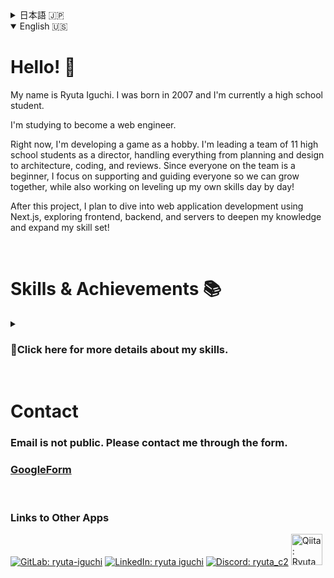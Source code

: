 <!-- ☆★☆★☆★☆★☆★ 日本語のプロフィールここから ★☆★☆★☆★☆★☆ -->
<details>
<summary>日本語 🇯🇵</summary>

# Ryuta Iguchi
井口隆太といいます。2007年生まれで、現在高校生です。<br>
WEBエンジニアになることを目指して勉強しており、現在は、趣味でゲーム開発をしつつ、様々な技術を勉強中です。<br>
このプロジェクトが終わったら、Next.jsを使ったWEBアプリケーション開発に挑戦したいと思っています。

<br>

## Knowledge & technologies

![My Skills](https://go-skill-icons.vercel.app/api/icons?i=html,css,godot,git,github,linux,docker,wsl,virtualbox)

<br>

### 勉強中のもの
![My Skills](https://go-skill-icons.vercel.app/api/icons?i=js,ts,nodejs,nextjs,aws,postgres,arch,redhat)

<details>
<summary><h3>🔎スキルの詳細についてはここをクリックしてください。</h3></summary>



|星の数|レベル|説明|
|:--|:--|:--|
|★☆☆☆☆|完全初心者|ほとんど知識がなく、始めたて、もしくは少し触れた程度です。|
|★★☆☆☆|初級者|基礎的な知識があるものの、まだ学習が必要です。|
|★★★☆☆|中級者|一般的なタスクはこなせますが、複雑なタスクは難しいです。|
|★★★★☆|上級者|複雑なタスクにも対応でき、多くの問題は解決できます。他人に指導もできます。|
|★★★★★|プロフェッショナル|使いこなせています。豊富な経験があり、実績があります。|

<br>

### プログラミング言語

<table>
	<tr>
		<th colspan="2">スキル名</th>
		<th>レベル</th>
		<th>説明</th>
	</tr>
	<tr>
		<td width="60"><img src="https://skillicons.dev/icons?i=html" alt="HTMLのアイコン"></td>
		<td width="150">HTML</td>
		<td>★★☆☆☆</td>
		<td width="700">中学生で軽く基礎を学び、高校の授業でももう一度学びました。</td>
	</tr>
	<tr>
		<td><img src="https://skillicons.dev/icons?i=css" alt="CSSのアイコン"></td>
		<td>CSS</td>
		<td>★★☆☆☆</td>
		<td>表面的な部分を、HTMLと並列して学びました。</td>
	</tr>
	<tr>
		<td><img src="https://skillicons.dev/icons?i=javascript" alt="CSSのアイコン"></td>
		<td>JavaScript</td>
		<td>★☆☆☆☆</td>
		<td>次の開発プロジェクトで本格的に導入する予定で、今は勉強中です。</td>
	</tr>
	<tr>
		<td><img src="https://skillicons.dev/icons?i=typescript" alt="CSSのアイコン"></td>
		<td>TypeScript</td>
		<td>★☆☆☆☆</td>
		<td>次の開発プロジェクトで本格的に導入する予定で、今は勉強中です。</td>
	</tr>
	<tr>
		<td><img src="https://skillicons.dev/icons?i=lua" alt="Luaのアイコン"></td>
		<td>Lua</td>
		<td>★☆☆☆☆</td>
		<td>あるゲームの中で使われており、軽く利用しました。</td>
	</tr>
	<tr>
		<td><img src="https://github.com/user-attachments/assets/4fd6b754-08b6-4207-9c56-b7379d942a79" alt="GDScriptのアイコン"></td>
		<td>GDScript</td>
		<td>★★★★☆</td>
		<td>高校生で趣味としてゲーム開発をした時に利用しました。私にとって初めての本格的な言語でした。</td>
	</tr>
	<tr>
		<td><img src="https://skillicons.dev/icons?i=py" alt="Pythonのアイコン"></td>
		<td>Python</td>
		<td>★☆☆☆☆</td>
		<td>GDScriptと構造が似ており、興味を持ち軽く学んでみましたが、何か本格的に作ったことはありません。</td>
	</tr>
	<tr>
		<td><img src="https://skillicons.dev/icons?i=py" alt="Pythonのアイコン"></td>
		<td>Python</td>
		<td>★☆☆☆☆</td>
		<td>GDScriptと構造が似ており、興味を持ち軽く学んでみましたが、何か本格的に作ったことはありません。</td>
	</tr>
</table>

<br>

### 開発環境

<table>
	<tr>
		<th colspan="2">スキル名</th>
		<th>レベル</th>
		<th>説明</th>
	</tr>
	<tr>
		<td width="60"><img src="https://github.com/user-attachments/assets/0ed2bae2-19c2-44b7-b606-f2ec908ebee5" alt="Godotのアイコン"></td>
		<td width="150">Godot</td>
		<td>★★★★☆</td>
		<td width="700">主に2D分野に長けていますが、3Dも触れます。高校のチーム開発で利用しました。</td>
	</tr>
	<tr>
		<td><img src="https://skillicons.dev/icons?i=git" alt="Gitのアイコン"></td>
		<td>Git</td>
		<td>★★★★☆</td>
		<td>環境構築からGitHubとの連携、ブランチ運用まで、ほとんどの機能を問題なく扱えます。</td>
	</tr>
	<tr>
		<td><img src="https://skillicons.dev/icons?i=github" alt="GitHubのアイコン"></td>
		<td>GitHub</td>
		<td>★★★★☆</td>
		<td>Issue、プルリクエスト、Actionなど、すべての基本的な機能を扱えます。</td>
	</tr>
	<tr>
		<td><img src="https://skillicons.dev/icons?i=gitlab" alt="GitLabのアイコン"></td>
		<td>GitLab</td>
		<td>★☆☆☆☆</td>
		<td>GitHubに慣れてきたので、GitLabも触ってみようと思っています。まだ本格的に使ってはいません。</td>
	</tr>
  	<tr>
		<td><img src="https://skillicons.dev/icons?i=aws" alt="AWSのアイコン"></td>
		<td>AWS</td>
		<td>★★☆☆☆</td>
		<td>ゲーム開発で単純な構造のリーダーボードを実装しました。今は資格勉強をしています。</td>
	</tr>
  	<tr>
		<td><img src="https://skillicons.dev/icons?i=docker" alt="Dockerのアイコン"></td>
		<td>Docker</td>
		<td>★☆☆☆☆</td>
		<td>次の開発プロジェクトで本格的に導入する予定で、今は勉強中です。</td>
	</tr>
	<tr>
		<td><img src="https://skillicons.dev/icons?i=nextjs" alt="Next.jsのアイコン"></td>
		<td>Next.js</td>
		<td>★☆☆☆☆</td>
		<td>次の開発プロジェクトで本格的に導入する予定で、今は勉強中です。</td>
	</tr>
	<tr>
		<td><img src="https://skillicons.dev/icons?i=postgres" alt="PostgreSQLのアイコン"></td>
		<td>PostgreSQL</td>
		<td>★☆☆☆☆</td>
		<td>次の開発プロジェクトで本格的に導入する予定で、今は勉強中です。</td>
	</tr>
</table>

<br>

### クリエイティブツール

<table>
	<tr>
		<th colspan="2">スキル名</th>
		<th>レベル</th>
		<th>説明</th>
	</tr>
	<tr>
		<td width="60"><img src="https://github.com/user-attachments/assets/ce57df73-68f5-475b-a480-06e78589b591" alt="GIMPのアイコン"></td>
		<td width="150">GIMP</td>
		<td>★★★★☆</td>
		<td width="700">日頃、画像編集をする時に愛用しています。</td>
	</tr>
	<tr>
		<td><img src="https://github.com/user-attachments/assets/7e2683e0-9a18-4a1e-a9ad-f1279ce1003c" alt="Clip Studio Paintのアイコン"></td>
		<td>Clip Studio Paint</td>
		<td>★★★★☆</td>
		<td>趣味で絵を描いたり、デザインのラフを描きたい時に使っています。</td>
	</tr>
	<tr>
		<td><img src="https://github.com/user-attachments/assets/c498e855-1b91-4e90-95a9-d8aa96168e6c" alt="Asepriteのアイコン"></td>
		<td>Aseprite</td>
		<td>★★★★★</td>
		<td>Godotでゲーム開発をしていた時に2Dのテクスチャ作成に利用していました。</td>
	</tr>
	<tr>
		<td><img src="https://github.com/user-attachments/assets/2f0370b5-df7e-49bb-99f8-f5df1213bea4" alt="DaVinci Resolveのアイコン"></td>
		<td>DaVinci Resolve</td>
		<td>★★★☆☆</td>
		<td>中学時代に、サプライズ動画を作成するために利用しました。現在は、時折軽い動画編集のために利用しています。</td>
	</tr>
	<tr>
		<td><img src="https://skillicons.dev/icons?i=blender" alt="Blenderのアイコン"></td>
		<td>Blender</td>
		<td>★☆☆☆☆</td>
		<td>初心者向け入門チュートリアルをやり、基本操作は学習しました。</td>
	</tr>
	<tr>
		<td><img src="https://skillicons.dev/icons?i=figma" alt="Figmaのアイコン"></td>
		<td>Figma</td>
		<td>★☆☆☆☆</td>
		<td>次の開発プロジェクトで本格的に導入する予定で、今は勉強中です。</td>
	</tr>
</table>

<br>

### その他

<table>
	<tr>
		<th colspan="2">スキル名</th>
		<th>レベル</th>
		<th>説明</th>
	</tr>
	<tr>
		<td width="60"><img src="https://skillicons.dev/icons?i=notion" alt="Notionのアイコン"></td>
		<td width="150">Notion</td>
		<td>★★★☆☆</td>
		<td width="700">チーム開発の際、タスク管理用として導入を検討し、勉強しましたが、結局使いませんでした。無料プランの範囲はある程度利用しました。</td>
	</tr>
	<tr>
		<td><img src="https://skillicons.dev/icons?i=discord" alt="Discordのアイコン"></td>
		<td>Discord</td>
		<td>★★★★★</td>
		<td>サーバー管理のノウハウに優れており、ロールやアプリ連携、コミュニティ機能のすべてを扱えます。</td>
	</tr>
	<tr>
		<td><img src="https://skillicons.dev/icons?i=obsidian"　alt="Obsidianのアイコン"></td>
		<td>Obsidian</td>
		<td>★★★☆☆</td>
		<td>個人のアイデアなどを保存する目的で利用しており、Git管理しています。GitHubを通じてスマホと連携もしています。</td>
	</tr>
</table>
</details>

<br>

## Contact
[![GMail](https://go-skill-icons.vercel.app/api/icons?i=gmail)](https://forms.gle/6rVsn7gVPNLz9UWC)
[![GitLab](https://go-skill-icons.vercel.app/api/icons?i=gitlab)](https://gitlab.com/ryuta-iguchi)
[![LinkedIn](https://go-skill-icons.vercel.app/api/icons?i=linkedin)](https://www.linkedin.com/in/%E9%9A%86%E5%A4%AA-%E4%BA%95%E5%8F%A3-57a501372/)
[![Discord](https://go-skill-icons.vercel.app/api/icons?i=discord)](https://discord.com/users/694391864832557067)
<a href="https://qiita.com/RyutaC2">
	<img width="50" height="50" alt="Qiita" src="https://github.com/user-attachments/assets/b8adae66-7baf-47c4-bf91-3fea34a8f2c7" />
</a>

<br><br>

---
</details>

<!-- ☆★☆★☆★☆★☆★ 英語のプロフィールここから ★☆★☆★☆★☆★☆ -->

<details open>

<summary>English 🇺🇸</summary>

# Hello! 👋
My name is Ryuta Iguchi. I was born in 2007 and I'm currently a high school student.

I'm studying to become a web engineer.

Right now, I'm developing a game as a hobby. I'm leading a team of 11 high school students as a director, handling everything from planning and design to architecture, coding, and reviews. Since everyone on the team is a beginner, I focus on supporting and guiding everyone so we can grow together, while also working on leveling up my own skills day by day!

After this project, I plan to dive into web application development using Next.js, exploring frontend, backend, and servers to deepen my knowledge and expand my skill set!

<br>

# Skills & Achievements 📚

<details>
<summary><h3>🔎Click here for more details about my skills.</h3></summary>

*Please note that these are self-evaluations.*<br>
*The skill levels are based on professional standards.*

|Stars|Level|Description|
|:--|:--|:--|
|★☆☆☆☆|Complete Beginner|Very little knowledge, just started or only tried a bit.|
|★★☆☆☆|Beginner|Basic understanding but still learning.|
|★★★☆☆|Intermediate|Can handle general tasks but complex ones are challenging.|
|★★★★☆|Advanced|Can tackle complex tasks and solve most problems. Can teach others.|
|★★★★★|Professional|Fully proficient with lots of experience and achievements.|

<br>

### Programming Languages

<table>
	<tr>
		<th colspan="2">Skill</th>
		<th>Level</th>
		<th>Description</th>
	</tr>
	<tr>
		<td width="60"><img src="https://skillicons.dev/icons?i=html" alt="HTML"></td>
		<td width="150">HTML</td>
		<td>★★☆☆☆</td>
		<td width="700">Learned the basics in middle school and again in high school classes.</td>
	</tr>
	<tr>
		<td><img src="https://skillicons.dev/icons?i=css" alt="CSS"></td>
		<td>CSS</td>
		<td>★★☆☆☆</td>
		<td>Studied it alongside HTML for basic styling.</td>
	</tr>
	<tr>
		<td><img src="https://skillicons.dev/icons?i=lua" alt="Lua"></td>
		<td>Lua</td>
		<td>★☆☆☆☆</td>
		<td>Used lightly within a specific game environment.</td>
	</tr>
	<tr>
		<td><img src="https://github.com/user-attachments/assets/4fd6b754-08b6-4207-9c56-b7379d942a79" alt="GDScript"></td>
		<td>GDScript</td>
		<td>★★★★☆</td>
		<td>My main language for hobby game development in high school. It was my first serious programming language.</td>
	</tr>
	<tr>
		<td><img src="https://skillicons.dev/icons?i=py" alt="Python"></td>
		<td>Python</td>
		<td>★☆☆☆☆</td>
		<td>Tried it out because of its similarity to GDScript, but haven’t made any major projects yet.</td>
	</tr>
</table>

<br>

### Development Tools

<table>
	<tr>
		<th colspan="2">Skill</th>
		<th>Level</th>
		<th>Description</th>
	</tr>
	<tr>
		<td width="60"><img src="https://github.com/user-attachments/assets/0ed2bae2-19c2-44b7-b606-f2ec908ebee5" alt="Godot"></td>
		<td width="150">Godot</td>
		<td>★★★★☆</td>
		<td width="700">Mainly focused on 2D, but I’ve also used 3D. Used in high school team projects.</td>
	</tr>
	<tr>
		<td><img src="https://skillicons.dev/icons?i=git" alt="Git"></td>
		<td>Git</td>
		<td>★★★★☆</td>
		<td>No problem with setup, GitHub integration, branch management, and most features.</td>
	</tr>
	<tr>
		<td><img src="https://skillicons.dev/icons?i=github" alt="GitHub"></td>
		<td>GitHub</td>
		<td>★★★★☆</td>
		<td>Comfortable with Issues, Pull Requests, Actions, and all the basic features.</td>
	</tr>
	<tr>
		<td><img src="https://skillicons.dev/icons?i=gitlab" alt="GitLab"></td>
		<td>GitLab</td>
		<td>★☆☆☆☆</td>
		<td>Getting used to GitHub, so I plan to explore GitLab soon.</td>
	</tr>
  	<tr>
		<td><img src="https://skillicons.dev/icons?i=aws" alt="AWS"></td>
		<td>AWS</td>
		<td>★★☆☆☆</td>
		<td>Implemented a simple leaderboard for a game. Currently studying for certifications.</td>
	</tr>
  	<tr>
		<td><img src="https://skillicons.dev/icons?i=docker" alt="Docker"></td>
		<td>Docker</td>
		<td>★☆☆☆☆</td>
		<td>Currently learning it for my next development project.</td>
	</tr>
	<tr>
		<td><img src="https://skillicons.dev/icons?i=nextjs" alt="Next.js"></td>
		<td>Next.js</td>
		<td>★☆☆☆☆</td>
		<td>Currently learning it for my next development project.</td>
	</tr>
	<tr>
		<td><img src="https://skillicons.dev/icons?i=postgres" alt="PostgreSQL"></td>
		<td>PostgreSQL</td>
		<td>★☆☆☆☆</td>
		<td>Currently learning it for my next development project.</td>
	</tr>
</table>

<br>

### Creative Tools

<table>
	<tr>
		<th colspan="2">Skill</th>
		<th>Level</th>
		<th>Description</th>
	</tr>
	<tr>
		<td width="60"><img src="https://github.com/user-attachments/assets/ce57df73-68f5-475b-a480-06e78589b591" alt="GIMP"></td>
		<td width="150">GIMP</td>
		<td>★★★★☆</td>
		<td width="700">My go-to tool for daily image editing.</td>
	</tr>
	<tr>
		<td><img src="https://github.com/user-attachments/assets/7e2683e0-9a18-4a1e-a9ad-f1279ce1003c" alt="Clip Studio Paint"></td>
		<td>Clip Studio Paint</td>
		<td>★★★★☆</td>
		<td>I use it for drawing and sketching design ideas as a hobby.</td>
	</tr>
	<tr>
		<td><img src="https://github.com/user-attachments/assets/c498e855-1b91-4e90-95a9-d8aa96168e6c" alt="Aseprite"></td>
		<td>Aseprite</td>
		<td>★★★★★</td>
		<td>Used for creating 2D textures in Godot during game development.</td>
	</tr>
	<tr>
		<td><img src="https://github.com/user-attachments/assets/2f0370b5-df7e-49bb-99f8-f5df1213bea4" alt="DaVinci Resolve"></td>
		<td>DaVinci Resolve</td>
		<td>★★★☆☆</td>
		<td>Used in middle school to create surprise videos. Now I use it occasionally for basic video editing.</td>
	</tr>
	<tr>
		<td><img src="https://skillicons.dev/icons?i=blender" alt="Blender"></td>
		<td>Blender</td>
		<td>★☆☆☆☆</td>
		<td>Completed beginner tutorials and learned the basics.</td>
	</tr>
	<tr>
		<td><img src="https://skillicons.dev/icons?i=figma" alt="Figma"></td>
		<td>Figma</td>
		<td>★☆☆☆☆</td>
		<td>Currently learning it for my next development project.</td>
	</tr>
</table>

<br>

### Other Tools

<table>
	<tr>
		<th colspan="2">Skill</th>
		<th>Level</th>
		<th>Description</th>
	</tr>
	<tr>
		<td width="60"><img src="https://skillicons.dev/icons?i=notion" alt="Notion"></td>
		<td width="150">Notion</td>
		<td>★★★☆☆</td>
		<td width="700">Considered it for team task management and learned the basics, but ended up not using it. I’m familiar with the free plan features.</td>
	</tr>
	<tr>
		<td><img src="https://skillicons.dev/icons?i=discord" alt="Discord"></td>
		<td>Discord</td>
		<td>★★★★★</td>
		<td>Excellent at managing servers, roles, app integrations, and all community features.</td>
	</tr>
	<tr>
		<td><img src="https://skillicons.dev/icons?i=obsidian" alt="Obsidian"></td>
		<td>Obsidian</td>
		<td>★★★☆☆</td>
		<td>I use it to store personal ideas, manage with Git, and sync with my smartphone via GitHub.</td>
	</tr>
</table>
</details>

<br>

# Contact
### Email is not public. Please contact me through the form.
### [GoogleForm](https://forms.gle/6rVsn7gVPNLz9UWC6)

<br>

### Links to Other Apps
[![GitLab: ryuta-iguchi](https://skillicons.dev/icons?i=gitlab)](https://gitlab.com/ryuta-iguchi)
[![LinkedIn: ryuta iguchi](https://skillicons.dev/icons?i=linkedin)](https://www.linkedin.com/in/%E9%9A%86%E5%A4%AA-%E4%BA%95%E5%8F%A3-57a501372/)
[![Discord: ryuta_c2](https://skillicons.dev/icons?i=discord)](https://discord.com/users/694391864832557067)
<a href="https://qiita.com/RyutaC2">
	<img src="https://github.com/user-attachments/assets/b8adae66-7baf-47c4-bf91-3fea34a8f2c7" alt="Qiita: RyutaC2" width="50" />
</a>
</details>
